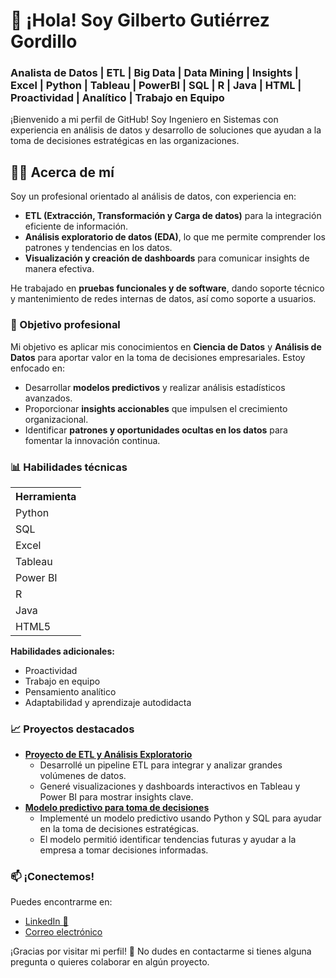   <h1>👋 ¡Hola! Soy Gilberto Gutiérrez Gordillo</h1>
  <h3>Analista de Datos | ETL | Big Data | Data Mining | Insights | Excel | Python | Tableau | PowerBI | SQL | R | Java | HTML | Proactividad | Analítico | Trabajo en Equipo</h3>

  <p>¡Bienvenido a mi perfil de GitHub! Soy Ingeniero en Sistemas con experiencia en análisis de datos y desarrollo de soluciones que ayudan a la toma de decisiones estratégicas en las organizaciones.</p>

  <h2 class="section-title">🧑‍💻 Acerca de mí</h2>
  <p>Soy un profesional orientado al análisis de datos, con experiencia en:</p>
  <ul>
    <li><strong>ETL (Extracción, Transformación y Carga de datos)</strong> para la integración eficiente de información.</li>
    <li><strong>Análisis exploratorio de datos (EDA)</strong>, lo que me permite comprender los patrones y tendencias en los datos.</li>
    <li><strong>Visualización y creación de dashboards</strong> para comunicar insights de manera efectiva.</li>
  </ul>
  <p>He trabajado en <strong>pruebas funcionales y de software</strong>, dando soporte técnico y mantenimiento de redes internas de datos, así como soporte a usuarios.</p>

  <h3 class="section-title">💼 Objetivo profesional</h3>
  <p>Mi objetivo es aplicar mis conocimientos en <strong>Ciencia de Datos</strong> y <strong>Análisis de Datos</strong> para aportar valor en la toma de decisiones empresariales. Estoy enfocado en:</p>
  <ul>
    <li>Desarrollar <strong>modelos predictivos</strong> y realizar análisis estadísticos avanzados.</li>
    <li>Proporcionar <strong>insights accionables</strong> que impulsen el crecimiento organizacional.</li>
    <li>Identificar <strong>patrones y oportunidades ocultas en los datos</strong> para fomentar la innovación continua.</li>
  </ul>

  <h3 class="section-title">📊 Habilidades técnicas</h3>
<table class="skills-table">
  <tr>
    <th>Herramienta</th>
  </tr>
  <tr><td>Python</td></tr>
  <tr><td>SQL</td></tr>
  <tr><td>Excel</td></tr>
  <tr><td>Tableau</td></tr>
  <tr><td>Power BI</td></tr>
  <tr><td>R</td></tr>
  <tr><td>Java</td></tr>
  <tr><td>HTML5</td></tr>
</table>


  <p><strong>Habilidades adicionales:</strong></p>
  <ul>
    <li>Proactividad</li>
    <li>Trabajo en equipo</li>
    <li>Pensamiento analítico</li>
    <li>Adaptabilidad y aprendizaje autodidacta</li>
  </ul>

  <h3 class="section-title">📈 Proyectos destacados</h3>
  <ul>
    <li><strong><a href="#">Proyecto de ETL y Análisis Exploratorio</a></strong>
      <ul>
        <li>Desarrollé un pipeline ETL para integrar y analizar grandes volúmenes de datos.</li>
        <li>Generé visualizaciones y dashboards interactivos en Tableau y Power BI para mostrar insights clave.</li>
      </ul>
    </li>
    <li><strong><a href="#">Modelo predictivo para toma de decisiones</a></strong>
      <ul>
        <li>Implementé un modelo predictivo usando Python y SQL para ayudar en la toma de decisiones estratégicas.</li>
        <li>El modelo permitió identificar tendencias futuras y ayudar a la empresa a tomar decisiones informadas.</li>
      </ul>
    </li>
  </ul>

  <h3 class="section-title">📫 ¡Conectemos!</h3>
  <p>Puedes encontrarme en:</p>
  <ul>
    <li><a href="https://www.linkedin.com/in/gilgutgo/" target="_blank">LinkedIn 📲</a></li>
    <li><a href="mailto:gilgutgo@hotmail.com">Correo electrónico</a></li>
  </ul>

  <div class="footer">
    ¡Gracias por visitar mi perfil! 🚀 No dudes en contactarme si tienes alguna pregunta o quieres colaborar en algún proyecto.
  </div>

</body>
</html>
